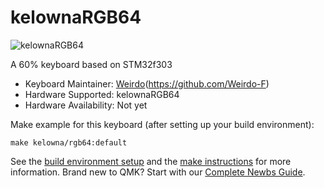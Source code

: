 # kelownaRGB64

![kelownaRGB64](https://i.imgur.com/DzLy87M.png)

A 60% keyboard based on STM32f303

* Keyboard Maintainer:  [Weirdo](https://github.com/Weirdo-F)(https://github.com/Weirdo-F)
* Hardware Supported: kelownaRGB64
* Hardware Availability: Not yet

Make example for this keyboard (after setting up your build environment):

    make kelowna/rgb64:default

See the [build environment setup](https://docs.qmk.fm/#/getting_started_build_tools) and the [make instructions](https://docs.qmk.fm/#/getting_started_make_guide) for more information. Brand new to QMK? Start with our [Complete Newbs Guide](https://docs.qmk.fm/#/newbs).
